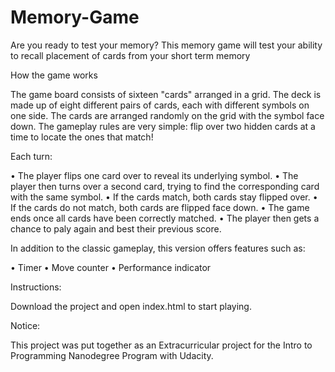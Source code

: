 # Memory-Game

Are you ready to test your memory?
This memory game will test your ability to recall placement of cards from your short term memory

How the game works

The game board consists of sixteen "cards" arranged in a grid. The deck is made up of eight different pairs of cards, each with different symbols on one side. The cards are arranged randomly on the grid with the symbol face down. The gameplay rules are very simple: flip over two hidden cards at a time to locate the ones that match!

Each turn:

•	The player flips one card over to reveal its underlying symbol.
•	The player then turns over a second card, trying to find the corresponding card with the same symbol.
•	If the cards match, both cards stay flipped over.
•	If the cards do not match, both cards are flipped face down.
•	The game ends once all cards have been correctly matched.
•	The player then gets a chance to paly again and best their previous score.

In addition to the classic gameplay, this version offers features such as:

•	Timer
•	Move counter
•	Performance indicator

Instructions:

Download the project and open index.html to start playing.

Notice:

This project was put together as an Extracurricular project for the Intro to Programming Nanodegree Program with Udacity.
